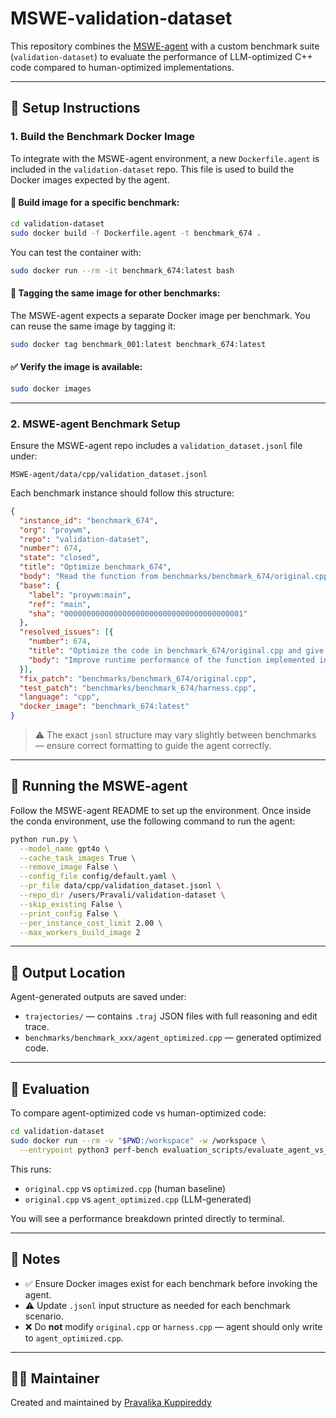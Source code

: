 # MSWE-validation-dataset

This repository combines the [MSWE-agent](https://github.com/multi-swe-bench/MSWE-agent) with a custom benchmark suite (`validation-dataset`) to evaluate the performance of LLM-optimized C++ code compared to human-optimized implementations.

---

## 🔧 Setup Instructions

### 1. Build the Benchmark Docker Image

To integrate with the MSWE-agent environment, a new `Dockerfile.agent` is included in the `validation-dataset` repo. This file is used to build the Docker images expected by the agent.

#### 🔨 Build image for a specific benchmark:

```bash
cd validation-dataset
sudo docker build -f Dockerfile.agent -t benchmark_674 .
```

You can test the container with:

```bash
sudo docker run --rm -it benchmark_674:latest bash
```

#### 🔁 Tagging the same image for other benchmarks:

The MSWE-agent expects a separate Docker image per benchmark. You can reuse the same image by tagging it:

```bash
sudo docker tag benchmark_001:latest benchmark_674:latest
```

#### ✅ Verify the image is available:

```bash
sudo docker images
```

---

### 2. MSWE-agent Benchmark Setup

Ensure the MSWE-agent repo includes a `validation_dataset.jsonl` file under:

```
MSWE-agent/data/cpp/validation_dataset.jsonl
```

Each benchmark instance should follow this structure:

```json
{
  "instance_id": "benchmark_674",
  "org": "proywm",
  "repo": "validation-dataset",
  "number": 674,
  "state": "closed",
  "title": "Optimize benchmark_674",
  "body": "Read the function from benchmarks/benchmark_674/original.cpp and write an optimized version to benchmarks/benchmark_674/agent_optimized.cpp. Do not modify original.cpp or harness.cpp. Preserve all macros, constants, and access patterns.",
  "base": {
    "label": "proywm:main",
    "ref": "main",
    "sha": "0000000000000000000000000000000000000001"
  },
  "resolved_issues": [{
    "number": 674,
    "title": "Optimize the code in benchmark_674/original.cpp and give optimized output code in benchmark_674/agent_optimized.cpp",
    "body": "Improve runtime performance of the function implemented in benchmarks/benchmark_674/original.cpp using C++. Preserve all macros, enum constants, and array accesses. Do not modify original.cpp or harness.cpp."
  }],
  "fix_patch": "benchmarks/benchmark_674/original.cpp",
  "test_patch": "benchmarks/benchmark_674/harness.cpp",
  "language": "cpp",
  "docker_image": "benchmark_674:latest"
}
```

> ⚠️ The exact `jsonl` structure may vary slightly between benchmarks — ensure correct formatting to guide the agent correctly.

---

## 🚀 Running the MSWE-agent

Follow the MSWE-agent README to set up the environment. Once inside the conda environment, use the following command to run the agent:

```bash
python run.py \
  --model_name gpt4o \
  --cache_task_images True \
  --remove_image False \
  --config_file config/default.yaml \
  --pr_file data/cpp/validation_dataset.jsonl \
  --repo_dir /users/Pravali/validation-dataset \
  --skip_existing False \
  --print_config False \
  --per_instance_cost_limit 2.00 \
  --max_workers_build_image 2
```

---

## 📂 Output Location

Agent-generated outputs are saved under:

- `trajectories/` — contains `.traj` JSON files with full reasoning and edit trace.
- `benchmarks/benchmark_xxx/agent_optimized.cpp` — generated optimized code.

---

## 🧪 Evaluation

To compare agent-optimized code vs human-optimized code:

```bash
cd validation-dataset
sudo docker run --rm -v "$PWD:/workspace" -w /workspace \
  --entrypoint python3 perf-bench evaluation_scripts/evaluate_agent_vs_human.py benchmarks/benchmark_674
```

This runs:

- `original.cpp` vs `optimized.cpp` (human baseline)
- `original.cpp` vs `agent_optimized.cpp` (LLM-generated)

You will see a performance breakdown printed directly to terminal.

---

## 📌 Notes

- ✅ Ensure Docker images exist for each benchmark before invoking the agent.
- ⚠️ Update `.jsonl` input structure as needed for each benchmark scenario.
- ❌ Do **not** modify `original.cpp` or `harness.cpp` — agent should only write to `agent_optimized.cpp`.

---

## 👩‍🏫 Maintainer

Created and maintained by [Pravalika Kuppireddy](https://github.com/kuppireddypravalika)
